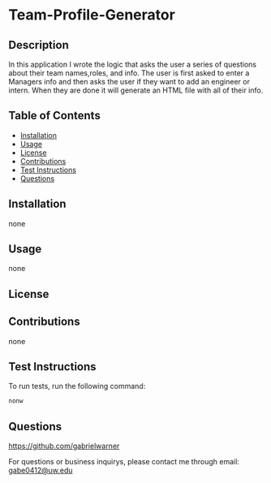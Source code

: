 # Team-Profile-Generator



## Description
In this application I wrote the logic that asks the user a series of questions about their team names,roles, and info. The user is first asked to enter a Managers info and then asks the user if they want to add an engineer or intern. When they are done it will generate an HTML file with all of their info.

## Table of Contents

- [Installation](#installation)
- [Usage](#usage)
- [License](#license)
- [Contributions](#contributions)
- [Test Instructions](#test-instructions)
- [Questions](#questions)
## Installation

none

## Usage

none

## License





## Contributions

none

## Test Instructions

To run tests, run the following command: 

```md
nonw
```

## Questions

https://github.com/gabrielwarner

For questions or business inquirys, please contact me through email: gabe0412@uw.edu
